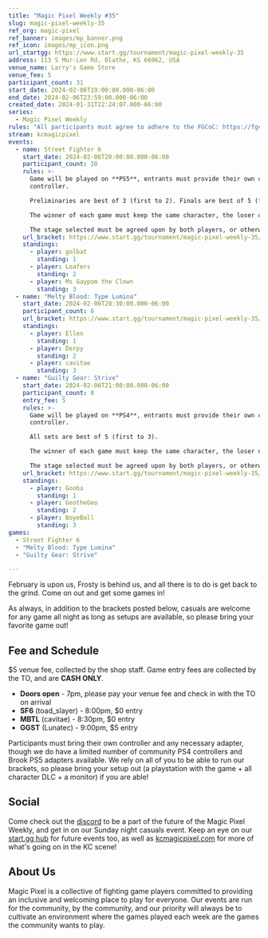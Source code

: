 ```yaml
---
title: "Magic Pixel Weekly #35"
slug: magic-pixel-weekly-35
ref_org: magic-pixel
ref_banner: images/mp_banner.png
ref_icon: images/mp_icon.png
url_startgg: https://www.start.gg/tournament/magic-pixel-weekly-35
address: 113 S Mur-Len Rd, Olathe, KS 66062, USA
venue_name: Larry's Game Store
venue_fee: 5
participant_count: 31
start_date: 2024-02-06T19:00:00.000-06:00
end_date: 2024-02-06T23:59:00.000-06:00
created_date: 2024-01-31T22:24:07.000-06:00
series:
  - Magic Pixel Weekly
rules: "All participants must agree to adhere to the FGCoC: https://fgcoc.com/"
stream: kcmagicpixel
events:
  - name: Street Fighter 6
    start_date: 2024-02-06T20:00:00.000-06:00
    participant_count: 10
    rules: >-
      Game will be played on **PS5**, entrants must provide their own compatible
      controller.  

      Preliminaries are best of 3 (first to 2). Finals are best of 5 (first to 3).  

      The winner of each game must keep the same character, the loser of that game may switch characters.  

      The stage selected must be agreed upon by both players, or otherwise selected at random.
    url_bracket: https://www.start.gg/tournament/magic-pixel-weekly-35/events/street-fighter-6/brackets/1570799/2355442
    standings:
      - player: golbat
        standing: 1
      - player: Loafers
        standing: 2
      - player: Ms Gaypom the Clown
        standing: 3
  - name: "Melty Blood: Type Lumina"
    start_date: 2024-02-06T20:30:00.000-06:00
    participant_count: 6
    url_bracket: https://www.start.gg/tournament/magic-pixel-weekly-35/events/melty-blood-type-lumina/brackets/1570800/2355443
    standings:
      - player: Ellen
        standing: 1
      - player: Derpy
        standing: 2
      - player: cavitae
        standing: 3
  - name: "Guilty Gear: Strive"
    start_date: 2024-02-06T21:00:00.000-06:00
    participant_count: 8
    entry_fee: 5
    rules: >-
      Game will be played on **PS4**, entrants must provide their own compatible
      controller.  

      All sets are best of 5 (first to 3).  

      The winner of each game must keep the same character, the loser of that game may switch characters.  

      The stage selected must be agreed upon by both players, or otherwise selected at random.
    url_bracket: https://www.start.gg/tournament/magic-pixel-weekly-35/events/strive/brackets/1570796/2355439
    standings:
      - player: Gooba
        standing: 1
      - player: GeotheGeo
        standing: 2
      - player: BoyeBall
        standing: 3
games:
  - Street Fighter 6
  - "Melty Blood: Type Lumina"
  - "Guilty Gear: Strive"

---
```


February is upon us, Frosty is behind us, and all there is to do is get back to the grind. Come on out and get some games in!

As always, in addition to the brackets posted below, casuals are welcome for any game all night as long as setups are available, so please bring your favorite game out! 

## Fee and Schedule
$5 venue fee, collected by the shop staff. Game entry fees are collected by the TO, and are **CASH ONLY**. 

- **Doors open** - 7pm, please pay your venue fee and check in with the TO on arrival
- **SF6** (toad_slayer) - 8:00pm, $0 entry
- **MBTL** (cavitae) - 8:30pm, $0 entry
- **GGST** (Lunatec) - 9:00pm, $5 entry

Participants must bring their own controller and any necessary adapter, though we do have a limited number of community PS4 controllers and Brook PS5 adapters available. We rely on all of you to be able to run our brackets, so please bring your setup out (a playstation with the game + all character DLC + a monitor) if you are able!  

## Social
Come check out the [discord](https://discord.gg/jkmn6CVrrQ) to be a part of the future of the Magic Pixel Weekly, and get in on our Sunday night casuals event. Keep an eye on our [start.gg hub](https://www.start.gg/hub/magic-pixel) for future events too, as well as [kcmagicpixel.com](https://kcmagicpixel.com) for more of what's going on in the KC scene!

## About Us

Magic Pixel is a collective of fighting game players committed to providing an inclusive and welcoming place to play for everyone. Our events are run for the community, by the community, and our priority will always be to cultivate an environment where the games played each week are the games the community wants to play.
  